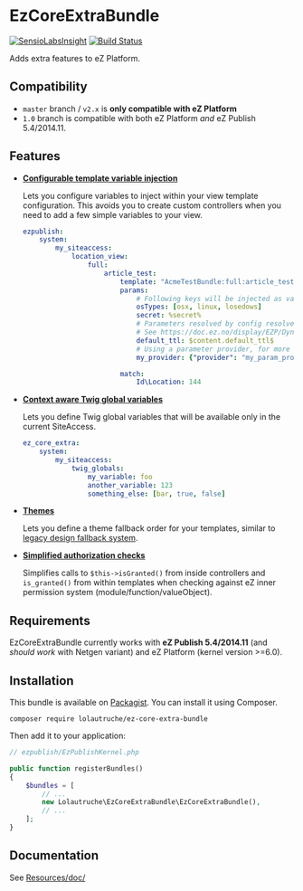 # EzCoreExtraBundle

[![SensioLabsInsight](https://insight.sensiolabs.com/projects/4c330566-a5a9-45c1-82a5-00d781f355a0/mini.png)](https://insight.sensiolabs.com/projects/4c330566-a5a9-45c1-82a5-00d781f355a0)
[![Build Status](https://travis-ci.org/lolautruche/EzCoreExtraBundle.svg)](http://travis-ci.org/lolautruche/EzCoreExtraBundle)

Adds extra features to eZ Platform.

## Compatibility
* `master` branch / `v2.x` is **only compatible with eZ Platform**
* `1.0` branch is compatible with both eZ Platform *and* eZ Publish 5.4/2014.11.

## Features
* **[Configurable template variable injection](Resources/doc/template_variables_injection.md)**

  Lets you configure variables to inject within your view template configuration.
  This avoids you to create custom controllers when you need to add a few simple variables to your view.

  ```yaml
  ezpublish:
      system:
          my_siteaccess:
              location_view:
                  full:
                      article_test:
                          template: "AcmeTestBundle:full:article_test.html.twig"
                          params:
                              # Following keys will be injected as variables into configured template
                              osTypes: [osx, linux, losedows]
                              secret: %secret%
                              # Parameters resolved by config resolver
                              # See https://doc.ez.no/display/EZP/Dynamic+settings+injection
                              default_ttl: $content.default_ttl$
                              # Using a parameter provider, for more complex usecases.
                              my_provider: {"provider": "my_param_provider"}

                          match:
                              Id\Location: 144
  ```

* **[Context aware Twig global variables](Resources/doc/template_variables_injection.md)**

  Lets you define Twig global variables that will be available only in the current SiteAccess.

  ```yaml
  ez_core_extra:
      system:
          my_siteaccess:
              twig_globals:
                  my_variable: foo
                  another_variable: 123
                  something_else: [bar, true, false]
  ```

* **[Themes](Resources/doc/themes.md)**

  Lets you define a theme fallback order for your templates, similar to
  [legacy design fallback system](https://doc.ez.no/eZ-Publish/Technical-manual/5.x/Concepts-and-basics/Designs/Design-combinations).
  
* **[Simplified authorization checks](Resources/doc/simplified_auth_checks.md)**

  Simplifies calls to `$this->isGranted()` from inside controllers and `is_granted()` from within templates when checking
  against eZ inner permission system (module/function/valueObject).

## Requirements
EzCoreExtraBundle currently works with **eZ Publish 5.4/2014.11** (and *should work* with Netgen variant)
and eZ Platform (kernel version >=6.0).

## Installation
This bundle is available on [Packagist](https://packagist.org/packages/lolautruche/ez-core-extra-bundle).
You can install it using Composer.

```
composer require lolautruche/ez-core-extra-bundle
```

Then add it to your application:

```php
// ezpublish/EzPublishKernel.php

public function registerBundles()
{
    $bundles = [
        // ...
        new Lolautruche\EzCoreExtraBundle\EzCoreExtraBundle(),
        // ...
    ];
}
```

## Documentation
See [Resources/doc/](Resources/doc)

